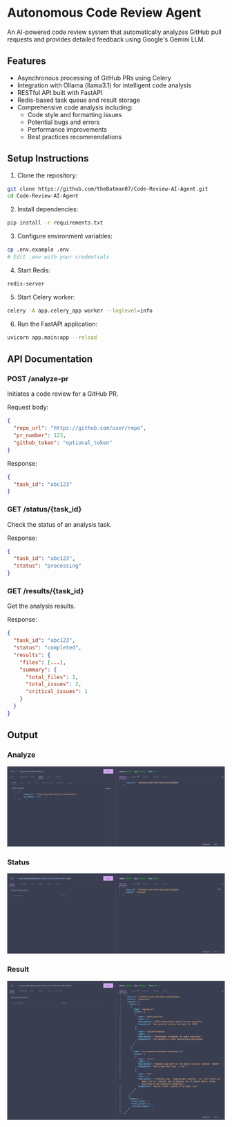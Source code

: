 # Autonomous Code Review Agent

An AI-powered code review system that automatically analyzes GitHub pull requests and provides detailed feedback using Google's Gemini LLM.

## Features

- Asynchronous processing of GitHub PRs using Celery
- Integration with Ollama (llama3.1) for intelligent code analysis
- RESTful API built with FastAPI
- Redis-based task queue and result storage
- Comprehensive code analysis including:
  - Code style and formatting issues
  - Potential bugs and errors
  - Performance improvements
  - Best practices recommendations

## Setup Instructions

1. Clone the repository:
  
  ```bash
  git clone https://github.com/theBatman07/Code-Review-AI-Agent.git
  cd Code-Review-AI-Agent
  ```
  
2. Install dependencies:
  
  ```bash
  pip install -r requirements.txt
  ```
  
3. Configure environment variables:
  
  ```bash
  cp .env.example .env
  # Edit .env with your credentials
  ```
  
4. Start Redis:
  
  ```bash
  redis-server
  ```
  
5. Start Celery worker:
  
  ```bash
  celery -A app.celery_app worker --loglevel=info
  ```
  
6. Run the FastAPI application:
  
  ```bash
  uvicorn app.main:app --reload
  ```
  

## API Documentation

### POST /analyze-pr

Initiates a code review for a GitHub PR.

Request body:

```json
{
  "repo_url": "https://github.com/user/repo",
  "pr_number": 123,
  "github_token": "optional_token"
}
```

Response:

```json
{
  "task_id": "abc123"
}
```

### GET /status/{task_id}

Check the status of an analysis task.

Response:

```json
{
  "task_id": "abc123",
  "status": "processing"
}
```

### GET /results/{task_id}

Get the analysis results.

Response:

```json
{
  "task_id": "abc123",
  "status": "completed",
  "results": {
    "files": [...],
    "summary": {
      "total_files": 1,
      "total_issues": 2,
      "critical_issues": 1
    }
  }
}
```

## Output

### Analyze 

![Analyze](output/analyze.png)

### Status

![Status](output/status.png)

### Result

![Result](output/result.png)